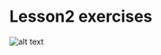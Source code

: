 # Lesson2 exercises

![alt text](https://user-images.githubusercontent.com/70604577/160036755-a0f635bf-9d61-4265-a3be-91f180959907.png)
